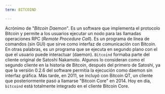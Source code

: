 ```yaml
---
term: BITCOIND

---
```

Acrónimo de "*Bitcoin Daemon*". Es un software que implementa el protocolo Bitcoin y permite a los usuarios ejecutar un nodo para las llamadas operaciones RPC (*Remote Procedure Call*). Es un programa de línea de comandos (sin GUI) que sirve como interfaz de comunicación con Bitcoin. En otras palabras, es un programa que se ejecuta en segundo plano con el que el usuario puede interactuar (daemon). `Bitcoind` formaba parte del cliente original de Satoshi Nakamoto. Algunos lo consideran como el segundo cliente en la historia de Bitcoin, después del primero de Satoshi, ya que la versión 0.2.6 del software permitía la ejecución como daemon sin interfaz gráfica. Más tarde, en 2011, se incluyó con Bitcoin QT, un cliente que posteriormente pasó a llamarse "Bitcoin Core" en 2014. Hoy en día, `bitcoind` está totalmente integrado en el cliente Bitcoin Core.